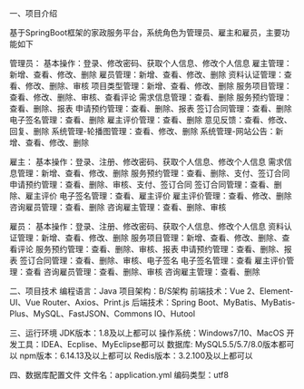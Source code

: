 一、项目介绍

基于SpringBoot框架的家政服务平台，系统角色为管理员、雇主和雇员，主要功能如下

管理员：
基本操作：登录、修改密码、获取个人信息、修改个人信息
雇主管理：新增、查看、修改、删除
雇员管理：新增、查看、修改、删除
资料认证管理：查看、修改、删除、审核
项目类型管理：新增、查看、修改、删除
服务项目管理：查看、修改、删除、审核、查看评论
需求信息管理：查看、删除
服务预约管理：查看、删除、报表
申请预约管理：查看、删除、报表
签订合同管理：查看、删除
电子签名管理：查看、删除
雇主评价管理：查看、删除
意见反馈：查看、修改、回复、删除
系统管理-轮播图管理：查看、修改、删除
系统管理-网站公告：新增、查看、修改、删除

雇主：
基本操作：登录、注册、修改密码、获取个人信息、修改个人信息
需求信息管理：新增、查看、修改、删除
服务预约管理：查看、删除、支付、签订合同
申请预约管理：查看、删除、审核、支付、签订合同
签订合同管理：查看、删除、雇主评价
电子签名管理：查看、雇主评价
雇主评价管理：查看、修改、删除
咨询雇员管理：查看、删除
咨询雇主管理：查看、删除、审核

雇员：
基本操作：登录、注册、修改密码、获取个人信息、修改个人信息
资料认证管理：新增、查看、修改、删除
服务项目管理：新增、查看、修改、删除、查看评论
服务预约管理：查看、删除、审核、报表
申请预约管理：查看、删除、报表
签订合同管理：查看、删除、审核、电子签名
电子签名管理：查看
雇主评价管理：查看
咨询雇员管理：查看、删除、审核
咨询雇主管理：查看、删除

二、项目技术
编程语言：Java
项目架构：B/S架构
前端技术：Vue 2、Element-UI、Vue Router、Axios、Print.js
后端技术：Spring Boot、MyBatis、MyBatis-Plus、MySQL、FastJSON、Commons IO、Hutool

三、运行环境
JDK版本：1.8及以上都可以
操作系统：Windows7/10、MacOS
开发工具：IDEA、Ecplise、MyEclipse都可以
数据库: MySQL5.5/5.7/8.0版本都可以
npm版本：6.14.13及以上都可以
Redis版本：3.2.100及以上都可以

四、数据库配置文件
文件名：application.yml
编码类型：utf8

